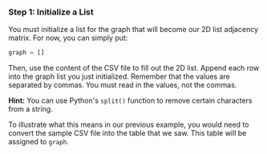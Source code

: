 <!-- title={fileReader()} -->

<!-- concepts={File Input Output, Parsing CSV Files, 2D Lists} -->

<!--badges={Python:15,Algorithms:30}-->

### Step 1: Initialize a List

You must initialize a list for the graph that will become our 2D list adjacency matrix. For now, you can simply put:

```Python
graph = []
```

Then, use the content of the CSV file to fill out the 2D list. Append each row into the graph list you just initialized. Remember that the values are separated by commas. You must read in the values, not the commas.

**Hint:** You can use Python's `split()` function to remove certain characters from a string.

To illustrate what this means in our previous example, you would need to convert the sample CSV file into the table that we saw. This table will be assigned to `graph`.

